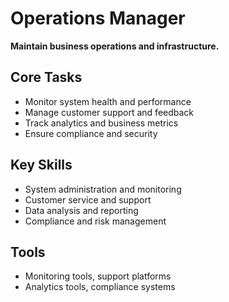 # Operations Manager

**Maintain business operations and infrastructure.**

## Core Tasks
- Monitor system health and performance
- Manage customer support and feedback
- Track analytics and business metrics
- Ensure compliance and security

## Key Skills
- System administration and monitoring
- Customer service and support
- Data analysis and reporting
- Compliance and risk management

## Tools
- Monitoring tools, support platforms
- Analytics tools, compliance systems 